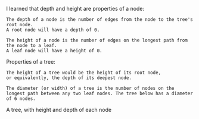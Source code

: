 

I learned that depth and height are properties of a node:

    The depth of a node is the number of edges from the node to the tree's root node.
    A root node will have a depth of 0.

    The height of a node is the number of edges on the longest path from the node to a leaf.
    A leaf node will have a height of 0.

Properties of a tree:

    The height of a tree would be the height of its root node,
    or equivalently, the depth of its deepest node.

    The diameter (or width) of a tree is the number of nodes on the longest path between any two leaf nodes. The tree below has a diameter of 6 nodes.

A tree, with height and depth of each node

